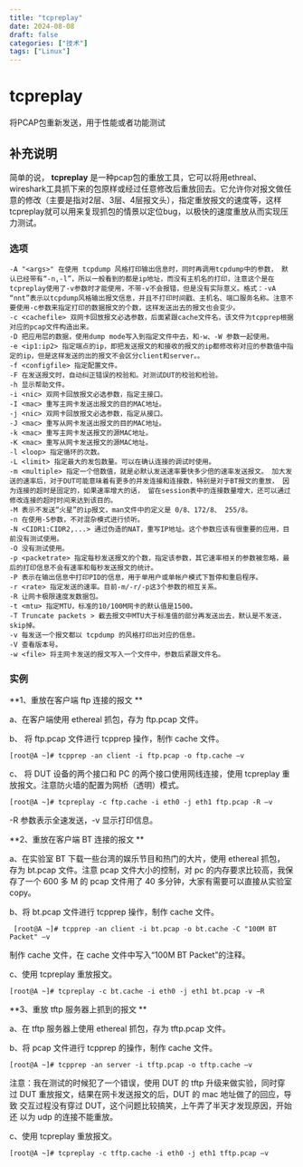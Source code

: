 ```yaml
---
title: "tcpreplay"
date: 2024-08-08
draft: false
categories: ["技术"]
tags: ["Linux"]
---
```

tcpreplay
===

将PCAP包重新发送，用于性能或者功能测试

## 补充说明

简单的说， **tcpreplay** 是一种pcap包的重放工具，它可以将用ethreal、wireshark工具抓下来的包原样或经过任意修改后重放回去。它允许你对报文做任意的修改（主要是指对2层、3层、4层报文头），指定重放报文的速度等，这样tcpreplay就可以用来复现抓包的情景以定位bug，以极快的速度重放从而实现压力测试。

###  选项

```shell
-A "<args>" 在使用 tcpdump 风格打印输出信息时，同时再调用tcpdump中的参数， 默认已经带有“-n,-l”，所以一般看到的都是ip地址，而没有主机名的打印，注意这个是在tcpreplay使用了-v参数时才能使用，不带-v不会报错，但是没有实际意义。格式：-vA “nnt”表示以tcpdump风格输出报文信息，并且不打印时间戳、主机名、端口服务名称。注意不要使用-c参数来指定打印的数据报文的个数，这样发送出去的报文也会变少。
-c <cachefile> 双网卡回放报文必选参数，后面紧跟cache文件名，该文件为tcpprep根据对应的pcap文件构造出来。 
-D 把应用层的数据，使用dump mode写入到指定文件中去，和-w、-W 参数一起使用。 
-e <ip1:ip2> 指定端点的ip，即把发送报文的和接收的报文的ip都修改称对应的参数值中指定的ip，但是这样发送的出的报文不会区分client和server。。 
-f <configfile> 指定配置文件。
-F 在发送报文时，自动纠正错误的校验和。对测试DUT的校验和检验。
-h 显示帮助文件。 
-i <nic> 双网卡回放报文必选参数，指定主接口。
-I <mac> 重写主网卡发送出报文的目的MAC地址。 
-j <nic> 双网卡回放报文必选参数，指定从接口。
-J <mac> 重写从网卡发送出报文的目的MAC地址。 
-k <mac> 重写主网卡发送报文的源MAC地址。 
-K <mac> 重写从网卡发送报文的源MAC地址。
-l <loop> 指定循环的次数。
-L <limit> 指定最大的发包数量。可以在确认连接的调试时使用。 
-m <multiple> 指定一个倍数值，就是必默认发送速率要快多少倍的速率发送报文。 加大发送的速率后，对于DUT可能意味着有更多的并发连接和连接数，特别是对于BT报文的重放， 因为连接的超时是固定的，如果速率增大的话， 留在session表中的连接数量增大，还可以通过修改连接的超时时间来达到该目的。
-M 表示不发送“火星”的ip报文，man文件中的定义是 0/8、172/8、 255/8。
-n 在使用-S参数，不对混杂模式进行侦听。
-N <CIDR1:CIDR2,...> 通过伪造的NAT，重写IP地址。这个参数应该有很重要的应用，目前没有测试使用。
-O 没有测试使用。
-p <packetrate> 指定每秒发送报文的个数，指定该参数，其它速率相关的参数被忽略，最后的打印信息不会有速率和每秒发送报文的统计。
-P 表示在输出信息中打印PID的信息，用于单用户或单帐户模式下暂停和重启程序。
-r <rate> 指定发送的速率。目前-m/-r/-p这3个参数的相互关系。
-R 让网卡极限速度发数据包。 
-t <mtu> 指定MTU，标准的10/100M网卡的默认值是1500。 
-T Truncate packets > 截去报文中MTU大于标准值的部分再发送出去，默认是不发送，skip掉。
-v 每发送一个报文都以 tcpdump 的风格打印出对应的信息。
-V 查看版本号。
-w <file> 将主网卡发送的报文写入一个文件中，参数后紧跟文件名。
```

###  实例

 **1、重放在客户端 ftp 连接的报文 ** 

a、在客户端使用 ethereal 抓包，存为 ftp.pcap 文件。

b、 将 ftp.pcap 文件进行 tcpprep 操作，制作 cache 文件。

```shell
[root@A ~]# tcpprep -an client -i ftp.pcap -o ftp.cache –v 
```

c、 将 DUT 设备的两个接口和 PC 的两个接口使用网线连接，使用 tcpreplay 重 放报文。注意防火墙的配置为网桥（透明）模式。 

```shell
[root@A ~]# tcpreplay -c ftp.cache -i eth0 -j eth1 ftp.pcap -R –v 
```

-R 参数表示全速发送，-v 显示打印信息。 

 **2、重放在客户端 BT 连接的报文 ** 

a、在实验室 BT 下载一些台湾的娱乐节目和热门的大片，使用 ethereal 抓包， 存为 bt.pcap 文件。注意 pcap 文件大小的控制，对 pc 的内存要求比较高，我保 存了一个 600 多 M 的 pcap 文件用了 40 多分钟，大家有需要可以直接从实验室 copy。 

b、将 bt.pcap 文件进行 tcpprep 操作，制作 cache 文件。

```shell
 [root@A ~]# tcpprep -an client -i bt.pcap -o bt.cache -C "100M BT Packet" –v
```

制作 cache 文件，在 cache 文件中写入“100M BT Packet”的注释。 

c、使用 tcpreplay 重放报文。 

```shell
[root@A ~]# tcpreplay -c bt.cache -i eth0 -j eth1 bt.pcap -v –R 
```

 **3、重放 tftp 服务器上抓到的报文 ** 

a、在 tftp 服务器上使用 ethereal 抓包，存为 tftp.pcap 文件。 

b、将 pcap 文件进行 tcpprep 的操作，制作 cache 文件。 

```shell
[root@A ~]# tcpprep -an server -i tftp.pcap -o tftp.cache –v 
```

注意：我在测试的时候犯了一个错误，使用 DUT 的 tftp 升级来做实验，同时穿 过 DUT 重放报文，结果在网卡发送报文的后，DUT 的 mac 地址做了的回应，导致 交互过程没有穿过 DUT，这个问题比较搞笑，上午弄了半天才发现原因，开始还 以为 udp 的连接不能重放。 

c、使用 tcpreplay 重放报文。 

```shell
[root@A ~]# tcpreplay -c tftp.cache -i eth0 -j eth1 tftp.pcap –v
```


